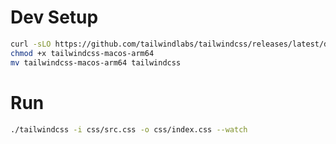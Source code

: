 # Dev Setup

```bash
curl -sLO https://github.com/tailwindlabs/tailwindcss/releases/latest/download/tailwindcss-macos-arm64
chmod +x tailwindcss-macos-arm64
mv tailwindcss-macos-arm64 tailwindcss
```

# Run

```bash
./tailwindcss -i css/src.css -o css/index.css --watch
```
